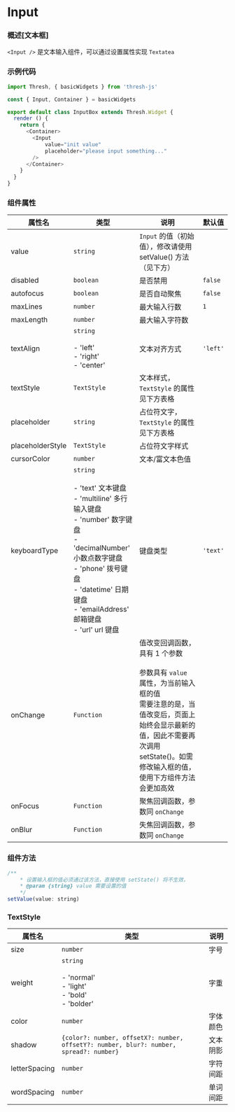 # Input

### 概述[文本框]

`<Input />` 是文本输入组件，可以通过设置属性实现 `Textatea`



### 示例代码

```javascript
import Thresh, { basicWidgets } from 'thresh-js'

const { Input, Container } = basicWidgets

export default class InputBox extends Thresh.Widget {
  render () {
    return {
      <Container>
      	<Input
      		value="init value"
      		placeholder="please input something..."
      	/>
      </Container>
    }
  }
}
```



### 组件属性

| 属性名           | 类型                                                         | 说明                                                         | 默认值   |
| ---------------- | ------------------------------------------------------------ | ------------------------------------------------------------ | -------- |
| value            | `string`                                                     | `Input` 的值（初始值），修改请使用 setValue() 方法（见下方） |          |
| disabled         | `boolean`                                                    | 是否禁用                                                     | `false`  |
| autofocus        | `boolean`                                                    | 是否自动聚焦                                                 | `false`  |
| maxLines         | `number`                                                     | 最大输入行数                                                 | `1`      |
| maxLength        | `number`                                                     | 最大输入字符数                                               |          |
| textAlign        | `string`<br /><br />- 'left'<br />- 'right'<br />- 'center'  | 文本对齐方式                                                 | `'left'` |
| textStyle        | `TextStyle`                                                  | 文本样式，`TextStyle` 的属性见下方表格                       |          |
| placeholder      | `string`                                                     | 占位符文字，`TextStyle` 的属性见下方表格                     |          |
| placeholderStyle | `TextStyle`                                                  | 占位符文字样式                                               |          |
| cursorColor      | `number`                                                     | 文本/富文本色值                                              |          |
| keyboardType     | `string`<br /><br />- 'text' 文本键盘<br />- 'multiline' 多行输入键盘<br />- 'number' 数字键盘<br />- 'decimalNumber' 小数点数字键盘<br />- 'phone' 拨号键盘<br />- 'datetime' 日期键盘<br />- 'emailAddress' 邮箱键盘<br />- 'url' url 键盘 | 键盘类型                                                     | `'text'` |
| onChange         | `Function`                                                   | 值改变回调函数，具有 1 个参数<br /><br />参数具有 `value` 属性，为当前输入框的值<br />需要注意的是，当值改变后，页面上始终会显示最新的值，因此不需要再次调用 setState()。如需修改输入框的值，使用下方组件方法会更加高效 |          |
| onFocus          | `Function`                                                   | 聚焦回调函数，参数同 `onChange`                              |          |
| onBlur           | `Function`                                                   | 失焦回调函数，参数同 `onChange`                              |          |



### 组件方法

```javascript
/**
	* 设置输入框的值必须通过该方法，直接使用 setState() 将不生效，
	* @param {string} value 需要设置的值
	*/
setValue(value: string)
```



### TextStyle

| 属性名        | 类型                                                         | 说明     |
| ------------- | ------------------------------------------------------------ | -------- |
| size          | `number`                                                     | 字号     |
| weight        | `string`<br /><br />- 'normal'<br />- 'light'<br />- 'bold'<br />- 'bolder' | 字重     |
| color         | `number`                                                     | 字体颜色 |
| shadow        | `{color?: number, offsetX?: number, offsetY?: number, blur?: number, spread?: number}` | 文本阴影 |
| letterSpacing | `number`                                                     | 字符间距 |
| wordSpacing   | `number`                                                     | 单词间距 |

